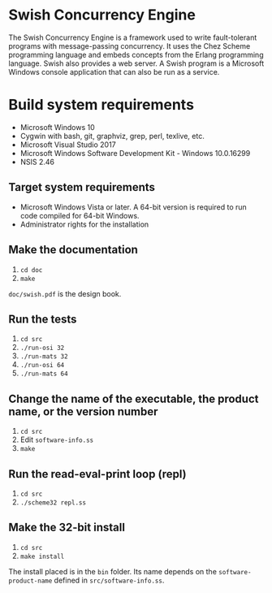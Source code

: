 # Swish Concurrency Engine

The Swish Concurrency Engine is a framework used to write fault-tolerant programs with message-passing concurrency. It uses the Chez Scheme programming language and embeds concepts from the Erlang programming language. Swish also provides a web server.  A Swish program is a Microsoft Windows console application that can also be run as a service.

# Build system requirements

- Microsoft Windows 10
- Cygwin with bash, git, graphviz, grep, perl, texlive, etc.
- Microsoft Visual Studio 2017
- Microsoft Windows Software Development Kit - Windows 10.0.16299
- NSIS 2.46

## Target system requirements

- Microsoft Windows Vista or later. A 64-bit version is required to run code compiled for 64-bit Windows.
- Administrator rights for the installation

## Make the documentation

1. `cd doc`
1. `make`

`doc/swish.pdf` is the design book.

## Run the tests

1. `cd src`
1. `./run-osi 32`
1. `./run-mats 32`
1. `./run-osi 64`
1. `./run-mats 64`

## Change the name of the executable, the product name, or the version number

1. `cd src`
1. Edit `software-info.ss`
1. `make`

## Run the read-eval-print loop (repl)

1. `cd src`
1. `./scheme32 repl.ss`

## Make the 32-bit install

1. `cd src`
1. `make install`

The install placed is in the `bin` folder. Its name depends on the `software-product-name` defined in `src/software-info.ss`.
